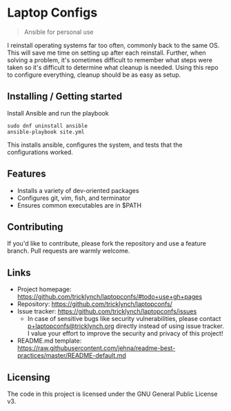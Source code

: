 # Laptop Configs
> Ansible for personal use

I reinstall operating systems far too often, commonly back to the same OS. This
will save me time on setting up after each reinstall. Further, when solving a
problem, it's sometimes difficult to remember what steps were taken so it's
difficult to determine what cleanup is needed. Using this repo to configure
everything, cleanup should be as easy as setup.

## Installing / Getting started

Install Ansible and run the playbook

```shell
sudo dnf uninstall ansible
ansible-playbook site.yml
```

This installs ansible, configures the system, and tests that the configurations
worked.

## Features

* Installs a variety of dev-oriented packages
* Configures git, vim, fish, and terminator
* Ensures common executables are in $PATH

## Contributing

If you'd like to contribute, please fork the repository and use a feature
branch. Pull requests are warmly welcome.

## Links

- Project homepage: https://github.com/tricklynch/laptopconfs/#todo+use+gh+pages
- Repository: https://github.com/tricklynch/laptopconfs/
- Issue tracker: https://github.com/tricklynch/laptopconfs/issues
  - In case of sensitive bugs like security vulnerabilities, please contact
    p+laptopconfs@tricklynch.org directly instead of using issue tracker.
    I value your effort to improve the security and privacy of this project!
- README.md template: https://raw.githubusercontent.com/jehna/readme-best-practices/master/README-default.md

## Licensing

The code in this project is licensed under the GNU General Public License v3.
